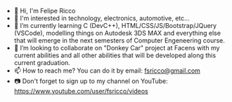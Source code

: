 - 👋 Hi, I'm Felipe Ricco
- 👀 I'm interested in technology, electronics, automotive, etc...
- 🌱 I’m currently learning C (DevC++), HTML/CSS/JS/Bootstrap/JQuery (VSCode), modelling things
      on Autodesk 3DS MAX and everything else that will emerge in the next semesters of Computer Engeneering course.
- 💞️ I’m looking to collaborate on "Donkey Car" project at Facens with my 
      current abilities and all other abilities that will be developed along this current graduation.
- 📫 How to reach me? You can do it by email: fsricco@gmail.com
- 📷 Don't forget to sign up to my channel on YouTube: https://www.youtube.com/user/fsricco/videos

<!---
fsricco/fsricco is a ✨ special ✨ repository because its `README.md` (this file) appears on your GitHub profile.
You can click the Preview link to take a look at your changes.
--->
